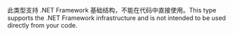 <span data-ttu-id="856df-101">此类型支持 .NET Framework 基础结构，不能在代码中直接使用。</span><span class="sxs-lookup"><span data-stu-id="856df-101">This type supports the .NET Framework infrastructure and is not intended to be used directly from your code.</span></span>